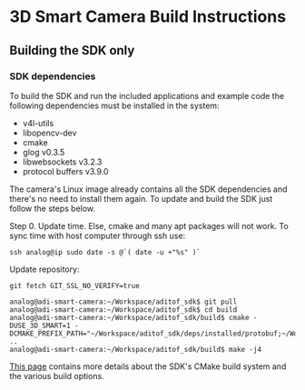 # 3D Smart Camera Build Instructions


## Building the SDK only

### SDK dependencies
To build the SDK and run the included applications and example code the following dependencies must be installed in the system:
 - v4l-utils
 - libopencv-dev
 - cmake
 - glog v0.3.5
 - libwebsockets v3.2.3
 - protocol buffers v3.9.0

The camera's Linux image already contains all the SDK dependencies and there's no need to install them again. To update and build the SDK just follow the steps below.

Step 0.
Update time. Else, cmake and many apt packages will not work. To sync time with host computer through ssh use:
```
ssh analog@ip sudo date -s @`( date -u +"%s" )`
```
Update repository:
```
git fetch GIT_SSL_NO_VERIFY=true
```

```console
analog@adi-smart-camera:~/Workspace/aditof_sdk$ git pull
analog@adi-smart-camera:~/Workspace/aditof_sdk$ cd build
analog@adi-smart-camera:~/Workspace/aditof_sdk/build$ cmake -DUSE_3D_SMART=1 -DCMAKE_PREFIX_PATH="~/Workspace/aditof_sdk/deps/installed/protobuf;~/Workspace/aditof_sdk/deps/installed/websockets" ..
analog@adi-smart-camera:~/Workspace/aditof_sdk/build$ make -j4
```
[This page](https://github.com/analogdevicesinc/aditof_sdk/tree/master/cmake/) contains more details about the SDK's CMake build system and the various build options. 
